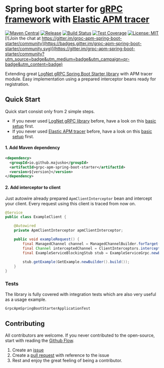 # Spring boot starter for [gRPC framework](https://grpc.io/) with [Elastic APM tracer](https://www.elastic.co/products/apm) 

[![Maven Central](https://maven-badges.herokuapp.com/maven-central/io.github.majusko/grpc-apm-spring-boot-starter/badge.svg)](https://search.maven.org/search?q=g:io.github.majusko)
[![Release](https://jitpack.io/v/majusko/grpc-apm-spring-boot-starter.svg)](https://jitpack.io/#majusko/grpc-apm-spring-boot-starter)
[![Build Status](https://travis-ci.com/majusko/grpc-apm-spring-boot-starter.svg?branch=master)](https://travis-ci.com/majusko/grpc-apm-spring-boot-starter)
[![Test Coverage](https://codecov.io/gh/majusko/grpc-apm-spring-boot-starter/branch/master/graph/badge.svg)](https://codecov.io/gh/majusko/grpc-apm-spring-boot-starter/branch/master)
[![License: MIT](https://img.shields.io/badge/License-MIT-yellow.svg)](https://opensource.org/licenses/MIT) [![Join the chat at https://gitter.im/grpc-apm-spring-boot-starter/community](https://badges.gitter.im/grpc-apm-spring-boot-starter/community.svg)](https://gitter.im/grpc-apm-spring-boot-starter/community?utm_source=badge&utm_medium=badge&utm_campaign=pr-badge&utm_content=badge)

Extending great [LogNet gRPC Spring Boot Starter library](https://github.com/LogNet/grpc-spring-boot-starter) with APM tracer module. Easy implementation using a prepared interceptor beans ready for registration.

## Quick Start

Quick start consist only from 2 simple steps.

- If you never used [LogNet gRPC library](https://github.com/LogNet/grpc-spring-boot-starter) before, have a look on this [basic setup](https://github.com/LogNet/grpc-spring-boot-starter#4-show-case) first.
- If you never used [Elastic APM tracer](https://www.elastic.co/products/apm) before, have a look on this [basic setup](https://www.elastic.co/guide/en/apm/agent/java/1.x/setup.html) first.

#### 1. Add Maven dependency

```xml
<dependency>
  <groupId>io.github.majusko</groupId>
  <artifactId>grpc-apm-spring-boot-starter</artifactId>
  <version>${version}</version>
</dependency>
```

#### 2. Add interceptor to client

Just autowire already prepared `ApmClientInterceptor` bean and intercept your client. Every request using this client is traced from now on.

```java
@Service
public class ExampleClient {

    @Autowired
    private ApmClientInterceptor apmClientInterceptor;

    public void exampleRequest() {
        final ManagedChannel channel = ManagedChannelBuilder.forTarget(target).usePlaintext().build();
        final Channel interceptedChannel = ClientInterceptors.intercept(channel, apmClientInterceptor);
        final ExampleServiceBlockingStub stub = ExampleServiceGrpc.newBlockingStub(interceptedChannel);
        
        stub.getExample(GetExample.newBuilder().build());
    }
}
```

### Tests

The library is fully covered with integration tests which are also very useful as a usage example.

`GrpcApmSpringBootStarterApplicationTest`

## Contributing

All contributors are welcome. If you never contributed to the open-source, start with reading the [Github Flow](https://help.github.com/en/github/collaborating-with-issues-and-pull-requests/github-flow).

1. Create an [issue](https://help.github.com/en/github/managing-your-work-on-github/about-issues)
2. Create a [pull request](https://help.github.com/en/github/collaborating-with-issues-and-pull-requests/about-pull-requests) with reference to the issue
3. Rest and enjoy the great feeling of being a contributor.
